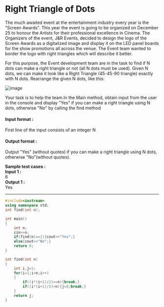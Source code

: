 # Right Triangle of Dots

 

The much awaited event at the entertainment industry every year is the "Screen Awards". This year the event is going to be organized on December 25 to honour the Artists for their professional excellence in Cinema. The Organizers of the event, J&R Events, decided to design the logo of the Screen Awards as a digitalized image and display it on the LED panel boards for the show promotions all across the venue. The Event team wanted to border the logo with right triangles which will describe it better.

For this purpose, the Event development team are in the task to find if N dots can make a right triangle or not (all N dots must be used). Given N dots, we can make it look like a Right Triangle (45-45-90 triangle) exactly with N dots. Rearrange the given N dots, like this:

![image](https://github.com/king-ronin04/CPP-Learning/assets/103017387/874fadd2-901c-4627-817f-1c143a42cc48)


Your task is to help the team.In the Main method, obtain input from the user in the console and display "Yes" if you can make a right triangle using N dots, otherwise "No" by calling the find method





#### Input format :
First line of the input consists of an integer N

#### Output format :
Output "Yes" (without quotes) if you can make a right triangle using N dots, otherwise "No"(without quotes).

**Sample test cases :<br>
Input 1 :<br>**
6<br>
**Output 1 :<br>**
Yes



-------------------------------------------------------------------------------------------------------------------------------------------------------------------


```cpp
#include<iostream>
using namespace std;
int find(int n);

int main()
{
    int n;
    cin>>n;
    if(find(n)==1){cout<<"Yes";}
    else{cout<<"No";}
    return 0;
}

int find(int n)
{
    int i,j=1;
    for(i=1;i<n;i++)
    {
        if((i*(i+1)/2)==n){break;}
        if((i*(i+1)/2)>n){j=0;break;}
    }
    return j;
}
```












